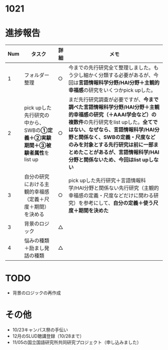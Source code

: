 # 1021

# 進捗報告
|Num|タスク|詳細|メモ|
|----|----|----|----|
|1|フォルダー整理|○|今までの先行研究全て整理しました。もう少し細かく分類する必要があるが、今回は**言語情報科学分野/HAI分野＋主観的幸福感**の研究をいくつかpick upした。|
|2|pick upした先行研究の中から、SWBの**①定義＋②実験期間＋③被験者属性**をlist up|○|まだ先行研究調査が必要ですが、**今まで調べた言語情報科学分野/HAI分野＋主観的幸福感の研究（＋AAAI学会など）の複数件**の先行研究をlist upした。**全てではない、なぜなら、言語情報科学/HAI分野と関係なく、SWBの定義・尺度などのみを対象とする先行研究は前に一部まとめたことがあるが、言語情報科学/HAI分野と関係ないため、今回はlist upしない**|
|3|自分の研究における主観的幸福感（定義＋尺度＋期間）を決める|○|pick upした先行研究＋言語情報科学/HAI分野と関係ない先行研究（主観的幸福感の定義・尺度などだけに関わる研究）を参考にして、**自分の定義＋使う尺度＋期間を決めた**|
|3|背景のロジック|△||
|4|悩みの種類＋励まし発話の種類|△||


# TODO
- 背景のロジックの再作成


# その他
- 10/23キャンパス祭の手伝い
- 12月のSLUD聴講登録（10/28まで）
- 11/05の国立国語研究所共同研究プロジェクト（申し込みました）
